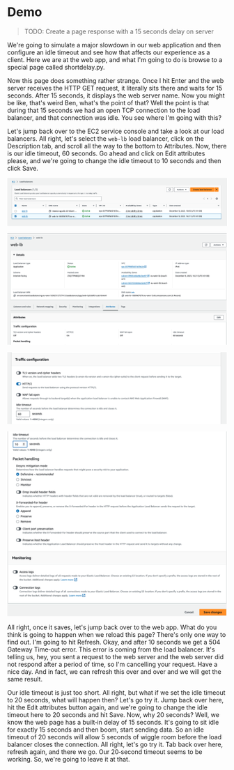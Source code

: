 # Demo

> TODO: Create a page response with a 15 seconds delay on server

We're going to simulate a major slowdown in our web application and then configure an idle timeout and see how that affects our experience as a client. Here we are at the web app, and what I'm going to do is browse to a special page called shortdelay.py. 

Now this page does something rather strange. Once I hit Enter and the web server receives the HTTP GET request, it literally sits there and waits for 15 seconds. After 15 seconds, it displays the web server name. Now you might be like, that's weird Ben, what's the point of that? Well the point is that during that 15 seconds we had an open TCP connection to the load balancer, and that connection was idle. You see where I'm going with this? 

Let's jump back over to the EC2 service console and take a look at our load balancers. All right, let's select the `web‑lb` load balancer, click on the Description tab, and scroll all the way to the bottom to Attributes. Now, there is our idle timeout, 60 seconds. Go ahead and click on Edit attributes please, and we're going to change the idle timeout to 10 seconds and then click Save. 

![set up idle timeout](./.resources/01.png)

![set up idle timeout](./.resources/02.png)

![set up idle timeout](./.resources/03.png)

![set up idle timeout](./.resources/04.png)

All right, once it saves, let's jump back over to the web app. What do you think is going to happen when we reload this page? There's only one way to find out. I'm going to hit Refresh. Okay, and after 10 seconds we get a 504 Gateway Time‑out error. This error is coming from the load balancer. It's telling us, hey, you sent a request to the web server and the web server did not respond after a period of time, so I'm cancelling your request. Have a nice day. And in fact, we can refresh this over and over and we will get the same result. 

Our idle timeout is just too short. All right, but what if we set the idle timeout to 20 seconds, what will happen then? Let's go try it. Jump back over here, hit the Edit attributes button again, and we're going to change the idle timeout here to 20 seconds and hit Save. Now, why 20 seconds? Well, we know the web page has a built‑in delay of 15 seconds. It's going to sit idle for exactly 15 seconds and then boom, start sending data. So an idle timeout of 20 seconds will allow 5 seconds of wiggle room before the load balancer closes the connection. All right, let's go try it. Tab back over here, refresh again, and there we go. Our 20‑second timeout seems to be working. So, we're going to leave it at that.